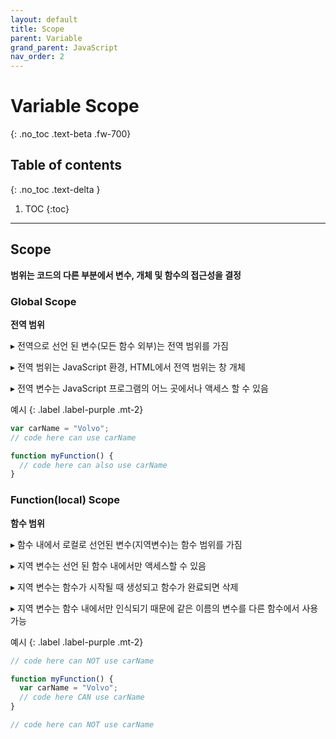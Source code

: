 ```yaml
---
layout: default
title: Scope
parent: Variable
grand_parent: JavaScript
nav_order: 2
---
```

 
# Variable Scope
{: .no_toc .text-beta .fw-700}

## Table of contents
{: .no_toc .text-delta }

1. TOC
{:toc}

---

## Scope

**범위는 코드의 다른 부분에서 변수, 개체 및 함수의 접근성을 결정**

### Global Scope

**전역 범위**

&#9656; 전역으로 선언 된 변수(모든 함수 외부)는 전역 범위를 가짐

&#9656; 전역 범위는 JavaScript 환경, HTML에서 전역 범위는 창 개체

&#9656; 전역 변수는 JavaScript 프로그램의 어느 곳에서나 액세스 할 수 있음

예시
{: .label .label-purple .mt-2}
```js
var carName = "Volvo";
// code here can use carName

function myFunction() {
  // code here can also use carName
}
```

### Function(local) Scope

**함수 범위**

&#9656; 함수 내에서 로컬로 선언된 변수(지역변수)는 함수 범위를 가짐

&#9656; 지역 변수는 선언 된 함수 내에서만 액세스할 수 있음

&#9656; 지역 변수는 함수가 시작될 때 생성되고 함수가 완료되면 삭제

&#9656; 지역 변수는 함수 내에서만 인식되기 때문에 같은 이름의 변수를 다른 함수에서 사용 가능

예시
{: .label .label-purple .mt-2}
```js
// code here can NOT use carName

function myFunction() {
  var carName = "Volvo";
  // code here CAN use carName
}

// code here can NOT use carName
```
